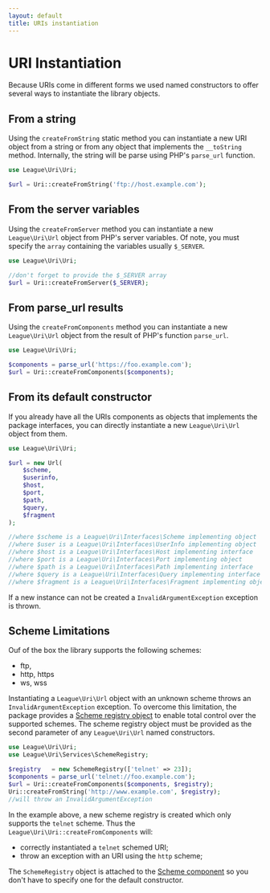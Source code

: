 ```yaml
---
layout: default
title: URIs instantiation
---
```


# URI Instantiation

Because URIs come in different forms we used named constructors to offer several ways to instantiate the library objects.

## From a string

Using the `createFromString` static method you can instantiate a new URI object from a string or from any object that implements the `__toString` method. Internally, the string will be parse using PHP's `parse_url` function.

~~~php
use League\Uri\Uri;

$url = Uri::createFromString('ftp://host.example.com');
~~~

## From the server variables

Using the `createFromServer` method you can instantiate a new `League\Uri\Url` object from PHP's server variables. Of note, you must specify the `array` containing the variables usually `$_SERVER`.

~~~php
use League\Uri\Uri;

//don't forget to provide the $_SERVER array
$url = Uri::createFromServer($_SERVER);
~~~

## From parse_url results

Using the `createFromComponents` method you can instantiate a new `League\Uri\Url` object from the result of PHP's function `parse_url`.

~~~php
use League\Uri\Uri;

$components = parse_url('https://foo.example.com');
$url = Uri::createFromComponents($components);
~~~

## From its default constructor

If you already have all the URIs components as objects that implements the package interfaces, you can directly instantiate a new `League\Uri\Url` object from them.

~~~php
use League\Uri\Uri;

$url = new Url(
	$scheme,
	$userinfo,
	$host,
	$port,
	$path,
	$query,
	$fragment
);

//where $scheme is a League\Uri\Interfaces\Scheme implementing object
//where $user is a League\Uri\Interfaces\UserInfo implementing object
//where $host is a League\Uri\Interfaces\Host implementing interface
//where $port is a League\Uri\Interfaces\Port implementing object
//where $path is a League\Uri\Interfaces\Path implementing interface
//where $query is a League\Uri\Interfaces\Query implementing interface
//where $fragment is a League\Uri\Interfaces\Fragment implementing object
~~~

<p class="message-warning">If a new instance can not be created a <code>InvalidArgumentException</code> exception is thrown.</p>

## Scheme Limitations

Ouf of the box the library supports the following schemes:

- ftp,
- http, https
- ws, wss

Instantiating a `League\Uri\Url` object with an unknown scheme throws an `InvalidArgumentException` exception. To overcome this limitation, the package provides a [Scheme registry object](/4.0/services/scheme-registration/) to enable total control over the supported schemes. The scheme registry object must be provided as the second parameter of any `League\Uri\Url` named constructors.

~~~php
use League\Uri\Uri;
use League\Uri\Services\SchemeRegistry;

$registry   = new SchemeRegistry(['telnet' => 23]);
$components = parse_url('telnet://foo.example.com');
$url = Uri::createFromComponents($components, $registry);
Uri::createFromString('http://www.example.com', $registry);
//will throw an InvalidArgumentException
~~~

In the example above, a new scheme registry is created which only supports the `telnet` scheme. Thus the `League\Uri\Uri::createFromComponents` will:

- correctly instantiated a `telnet` schemed URI;
- throw an exception with an URI using the `http` scheme;

<p class="message-notice">The <code>SchemeRegistry</code> object is attached to the <a href="/4.0/components/scheme/">Scheme component</a> so you don't have to specify one for the default constructor.</p>